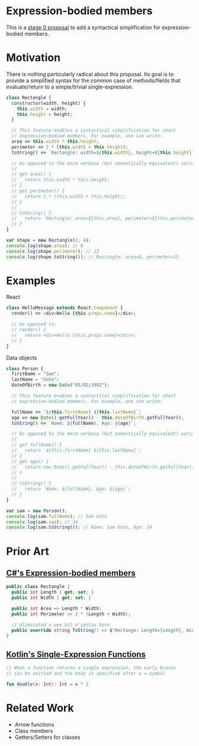 # Expression-bodied members

This is a [stage 0 proposal](https://tc39.github.io/process-document/) to add a syntactical simplification for expression-bodied members.

# Motivation

There is nothing particularly radical about this proposal. Its goal is to provide a simplified syntax for the common case of methods/fields that evaluate/return to a simple/trivial single-expression.

```javascript
class Rectangle {
  constructor(width, height) {
    this.width = width;
    this.height = height;
  }

  // This feature enables a syntactical simplification for short
  // expression-bodied members. For example, one can write:
  area => this.width * this.height;
  perimeter => 2 * (this.width + this.height);
  toString() => `Rectangle: width=${this.width}, height=${this.height}`;

  // As opposed to the more verbose (but semantically equivalent) version:
  //
  // get area() { 
  //   return this.width * this.height;
  // }
  // get perimeter() {
  //   return 2 * (this.width + this.height);
  // }
  //
  // toString() {
  //   return `Rectangle: area=${this.area}, perimeter=${this.perimeter}`;
  // }
}

var shape = new Rectangle(2, 4);
console.log(shape.area); // 8
console.log(shape.perimeter); // 12
console.log(shape.toString()); // Rectangle: area=8, perimeter=12
```

# Examples

React

```javascript
class HelloMessage extends React.Component {
  render() => <div>Hello {this.props.name}</div>;

  // As opposed to:
  // render() {
  //   return <div>Hello {this.props.name}</div>;
  // }
}
```

Data objects

```javascript
class Person {
  firstName = "Sam";
  lastName = "Goto";
  dateOfBirth = new Date("05/02/1982");

  // This feature enables a syntactical simplification for short
  // expression-bodied members. For example, one can write:

  fullName => `${this.firstName} ${this.lastName}`;
  age => new Date().getFullYear() - this.dateOfBirth.getFullYear();
  toString() => `Name: ${fullName}, Age: ${age}`;

  // As opposed to the more verbose (but semantically equivalent) version:
  //
  // get fullName() { 
  //   return `${this.firstName} ${this.lastName}`;
  // }
  // get age() {
  //   return new Date().getFullYear() - this.dateOfBirth.getFullYear();
  // }
  //
  // toString() {
  //   return `Name: ${fullName}, Age: ${age}`;
  // }
}

var sam = new Person();
console.log(sam.fullName); // Sam Goto
console.log(sam.age); // 34
console.log(sam.toString()); // Name: Sam Goto, Age: 34
```

# Prior Art

## [C#'s Expression-bodied members](https://msdn.microsoft.com/en-us/magazine/dn802602.aspx)

```c#
public class Rectangle {
  public int Length { get; set; }
  public int Width { get; set; }

  public int Area => Length * Width;
  public int Perimeter => 2 * (Length + Width);

  // eliminated a wee bit o'syntax here
  public override string ToString() => $"Rectange: Length={Length}, Width={Width}";
}
```

## [Kotlin's Single-Expression Functions](https://kotlinlang.org/docs/reference/functions.html#single-expression-functions)

```kotlin
// When a function returns a single expression, the curly braces 
// can be omitted and the body is specified after a = symbol

fun double(x: Int): Int = x * 2
```

# Related Work

* Arrow functions
* Class members
* Getters/Setters for classes
